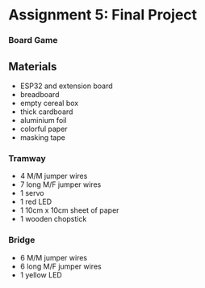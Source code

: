 # Assignment 5: Final Project 

### Board Game

## Materials

- ESP32 and extension board
- breadboard
- empty cereal box
- thick cardboard
- aluminium foil
- colorful paper
- masking tape 

### Tramway
- 4 M/M jumper wires
- 7 long M/F jumper wires
- 1 servo
- 1 red LED
- 1 10cm x 10cm sheet of paper
- 1 wooden chopstick

### Bridge
- 6 M/M jumper wires
- 6 long M/F jumper wires
- 1 yellow LED


